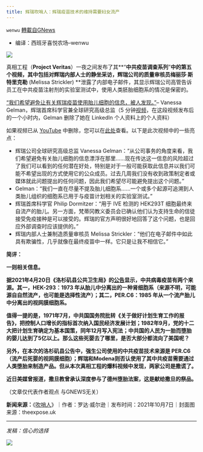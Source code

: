 ```yaml
---
title: 辉瑞吹哨人：辉瑞疫苗技术的维持需要妇女流产
---
```

`wenwu` [轉載自GNews](https://gnews.org/zh-hans/1579643/)

- 编译：西班牙喜悦农场–wenwu


![](https://assets.gnews.org/wp-content/uploads/2021/10/Oct-7a.jpg)

真相工程（**Project Veritas**）一夜之间发布了其**“**中共疫苗调查系列**”**中的第五个视频，其中包括对辉瑞内部人士的静坐采访，辉瑞公司的质量审核员梅丽莎**·**斯特里克勒** (Melissa Strickler) **泄露了内部电子邮件，其显示辉瑞公司高管告诉员工在中共疫苗注射剂的实验室测试中，使用人类胚胎细胞系的情况是保密的。

[“我们希望避免让有关辉瑞疫苗使用胎儿细胞的信息，被人发现。”](https://t.me/project_veritas/1036)– Vanessa Gelman，辉瑞首席科学官兼全球研究高级总监（5 分钟[视频](https://videopress.com/v/ww7oRtEb)，在这段视频发布后的一个小时内，Gelman 删除了她在 LinkedIn 个人资料上的个人资料）

如果视频已从 [YouTube](https://www.youtube.com/watch?v=FUXGB5FzhPc) 中删除，您可以在[此处](https://www.projectveritas.com/news/pfizer-leaks-whistleblower-goes-on-record-reveals-internal-emails-from-chief/)查看。以下是此次视频中的一些亮点：

- 辉瑞公司全球研究高级总监 Vanessa Gelman：“从公司事务的角度来看，我们希望避免有关胎儿细胞的信息漂浮在那里……现在传达这一信息的风险超过了我们可以看到的任何潜在好处，特别是对于一般可能获取此信息并以我们可能不希望出现的方式使用它的公众成员。过去几周我们没有收到政策制定者或媒体就此问题提出的任何问题，因此我们希望尽可能避免提出这个问题。”
- Gelman：“我们一直在尽量不提及胎儿细胞系……一个或多个起源可追溯到人类胎儿组织的细胞系已用于与疫苗计划相关的实验室测试。”
- 辉瑞首席科学官 Philip Dormitzer：“用于 IVE 检测的 HEK293T 细胞最终来自流产的胎儿。另一方面，梵蒂冈教义委员会已确认他们认为支持生命的信徒接受免疫接种是可以接受的。辉瑞的官方声明很好地回答了这个问题，也是回应外部调查时应该提供的。”
- 辉瑞内部人士兼制造质量审核员 Melissa Strickler：“他们在电子邮件中如此具有欺骗性，几乎就像在最终疫苗中一样。它只是让我不相信它。”


**简评：**

**一则相关信息。**

**据2021年4月20日《洛杉矶县公共卫生局》的[公告](http://www.publichealth.lacounty.gov/media/Coronavirus/docs/vaccine/VaccineDevelopment_FetalCellLines-SimplifiedChinese.pdf)显示，中共病毒疫苗有两个来源。其一，HEK-293：1973 年从胎儿中分离出的一种肾细胞系（来源不明，可能源自自然流产，也可能是选择性流产）；其二，PER.C6：1985 年从一个流产胎儿中分离出的视网膜细胞系。**

**值得一提的是，1971年7月，中共国国务院批转《关于做好计划生育工作的报告》，把控制人口增长的指标首次纳入国民经济发展计划；1982年9月，党的十二大把计划生育确定为基本国策，同年12月写入宪法；中共国的人民为一胎而堕胎的婴儿达到了5亿以上。那么这些死婴去了哪里，是否大部分都流向了美国呢？**

**另外，在本次的洛杉矶县公告中，强生公司使用的中共疫苗技术来源是 PER.C6（流产后死婴的视网膜细胞）；辉瑞和Modena则否认使用了其中共疫苗需要通过人类堕胎来制造产品。但从本次真相工程的爆料视频中发现，两家公司是撒谎了。**

**近日美媒曾报道，撒旦教曾承认深度参与了德州堕胎法案，这是献给撒旦的祭品。**

（文章仅代表作者观点 与GNEWS无关）

**新闻来源：**《[吹哨人](https://theexpose.uk/2021/10/07/covidvaxexposed-part-5-pfizer-whistle-blower-reveals-internal-emails-from-chief-scientific-officer-discussing-covid-injections-we-want-to-avoid-having-the-information-on-the-foetal-cell/)》｜作者：罗达·威尔逊｜发布时间：2021年10月7日｜封面图来源：theexpose.uk

* * *

*发稿：信心的选择*

![](https://assets.gnews.org/wp-content/uploads/2021/10/GNEWS_CH.-1.jpeg)
